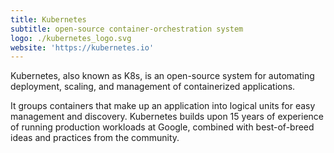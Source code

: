 ```yaml
---
title: Kubernetes
subtitle: open-source container-orchestration system
logo: ./kubernetes_logo.svg
website: 'https://kubernetes.io'
---
```


Kubernetes, also known as K8s, is an open-source system
for automating deployment, scaling, and management of 
containerized applications.

It groups containers that make up an application into
logical units for easy management and discovery. Kubernetes
builds upon 15 years of experience of running production 
workloads at Google, combined with best-of-breed ideas
and practices from the community.
